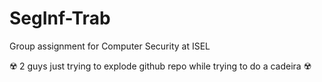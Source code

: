 # SegInf-Trab
Group assignment for Computer Security at ISEL

☢️ 2 guys just trying to explode github repo while trying to do a cadeira ☢️
